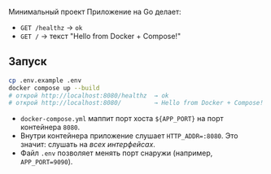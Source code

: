 Минимальный проект
Приложение на Go делает:
- `GET /healthz` → `ok`
- `GET /` → текст "Hello from Docker + Compose!"

## Запуск

```bash
cp .env.example .env
docker compose up --build
# открой http://localhost:8080/healthz  → ok
# открой http://localhost:8080/         → Hello from Docker + Compose!
```

- `docker-compose.yml` маппит порт хоста `${APP_PORT}` на порт контейнера `8080`.
- Внутри контейнера приложение слушает `HTTP_ADDR=:8080`. Это значит: слушать на *всех интерфейсах*.
- Файл `.env` позволяет менять порт снаружи (например, `APP_PORT=9090`).
